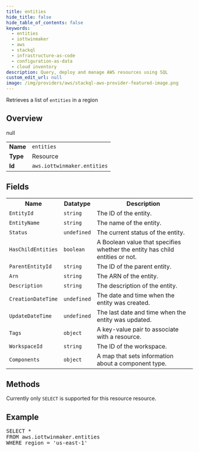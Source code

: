 ```yaml
---
title: entities
hide_title: false
hide_table_of_contents: false
keywords:
  - entities
  - iottwinmaker
  - aws
  - stackql
  - infrastructure-as-code
  - configuration-as-data
  - cloud inventory
description: Query, deploy and manage AWS resources using SQL
custom_edit_url: null
image: /img/providers/aws/stackql-aws-provider-featured-image.png
---
```

Retrieves a list of <code>entities</code> in a region

## Overview
<table><tbody>
<tr><td><b>Name</b></td><td><code>entities</code></td></tr>
<tr><td><b>Type</b></td><td>Resource</td></tr>
null
<tr><td><b>Id</b></td><td><code>aws.iottwinmaker.entities</code></td></tr>
</tbody></table>

## Fields
<table><tbody>
<tr><th>Name</th><th>Datatype</th><th>Description</th></tr>
<tr><td><code>EntityId</code></td><td><code>string</code></td><td>The ID of the entity.</td></tr><tr><td><code>EntityName</code></td><td><code>string</code></td><td>The name of the entity.</td></tr><tr><td><code>Status</code></td><td><code>undefined</code></td><td>The current status of the entity.</td></tr><tr><td><code>HasChildEntities</code></td><td><code>boolean</code></td><td>A Boolean value that specifies whether the entity has child entities or not.</td></tr><tr><td><code>ParentEntityId</code></td><td><code>string</code></td><td>The ID of the parent entity.</td></tr><tr><td><code>Arn</code></td><td><code>string</code></td><td>The ARN of the entity.</td></tr><tr><td><code>Description</code></td><td><code>string</code></td><td>The description of the entity.</td></tr><tr><td><code>CreationDateTime</code></td><td><code>undefined</code></td><td>The date and time when the entity was created.</td></tr><tr><td><code>UpdateDateTime</code></td><td><code>undefined</code></td><td>The last date and time when the entity was updated.</td></tr><tr><td><code>Tags</code></td><td><code>object</code></td><td>A key-value pair to associate with a resource.</td></tr><tr><td><code>WorkspaceId</code></td><td><code>string</code></td><td>The ID of the workspace.</td></tr><tr><td><code>Components</code></td><td><code>object</code></td><td>A map that sets information about a component type.</td></tr>
</tbody></table>

## Methods
Currently only <code>SELECT</code> is supported for this resource resource.

## Example
<pre>
SELECT * 
FROM aws.iottwinmaker.entities
WHERE region = 'us-east-1'
</pre>
